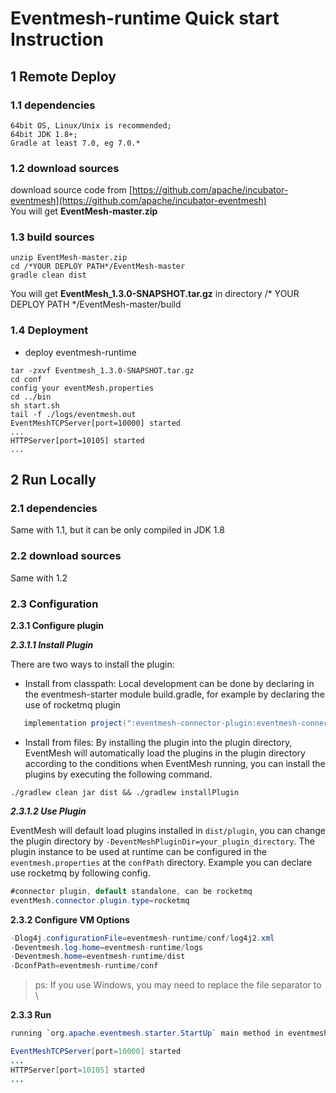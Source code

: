# Eventmesh-runtime Quick start Instruction

## 1 Remote Deploy

### 1.1 dependencies

```
64bit OS, Linux/Unix is recommended;
64bit JDK 1.8+;
Gradle at least 7.0, eg 7.0.*
```

### 1.2 download sources

download source code from [https://github.com/apache/incubator-eventmesh](https://github.com/apache/incubator-eventmesh)  
You will get **EventMesh-master.zip**

### 1.3 build sources

```$xslt
unzip EventMesh-master.zip
cd /*YOUR DEPLOY PATH*/EventMesh-master
gradle clean dist
```

You will get **EventMesh_1.3.0-SNAPSHOT.tar.gz** in directory /* YOUR DEPLOY PATH */EventMesh-master/build

### 1.4 Deployment

- deploy eventmesh-runtime

```shell
tar -zxvf Eventmesh_1.3.0-SNAPSHOT.tar.gz
cd conf
config your eventMesh.properties
cd ../bin
sh start.sh
tail -f ./logs/eventmesh.out
EventMeshTCPServer[port=10000] started
...
HTTPServer[port=10105] started
...
```


## 2 Run Locally

### 2.1 dependencies

Same with 1.1, but it can be only compiled in JDK 1.8

### 2.2 download sources

Same with 1.2

### 2.3 Configuration

**2.3.1 Configure plugin**

***2.3.1.1 Install Plugin***

There are two ways to install the plugin:
- Install from classpath: Local development can be done by declaring in the eventmesh-starter module build.gradle, for example
 by declaring the use of rocketmq plugin
```java
   implementation project(":eventmesh-connector-plugin:eventmesh-connector-rocketmq")
```

- Install from files: By installing the plugin into the plugin directory, EventMesh will automatically load the plugins in the plugin directory
 according to the conditions when EventMesh running, you can install the plugins by executing the following command.
```shell
./gradlew clean jar dist && ./gradlew installPlugin
```

***2.3.1.2 Use Plugin***

EventMesh will default load plugins installed in `dist/plugin`, you can change the plugin directory by `-DeventMeshPluginDir=your_plugin_directory`.
The plugin instance to be used at runtime can be configured in the `eventmesh.properties` at the `confPath` directory.
Example you can declare use rocketmq by following config. 

```java
#connector plugin, default standalone, can be rocketmq
eventMesh.connector.plugin.type=rocketmq
```

**2.3.2 Configure VM Options**

```java
-Dlog4j.configurationFile=eventmesh-runtime/conf/log4j2.xml
-Deventmesh.log.home=eventmesh-runtime/logs
-Deventmesh.home=eventmesh-runtime/dist
-DconfPath=eventmesh-runtime/conf
```
> ps: If you use Windows, you may need to replace the file separator to \

**2.3.3 Run**
```java
running `org.apache.eventmesh.starter.StartUp` main method in eventmesh-starter module.

EventMeshTCPServer[port=10000] started
...
HTTPServer[port=10105] started
...
```